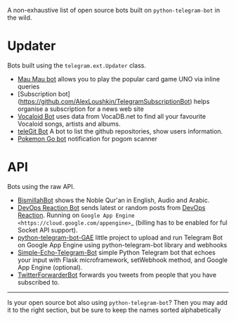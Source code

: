 A non-exhaustive list of open source bots built on `python-telegram-bot` in the wild. 

# Updater
Bots built using the `telegram.ext.Updater` class.

* [Mau Mau bot](https://github.com/jh0ker/mau_mau_bot) allows you to play the popular card game UNO via inline queries
* [Subscription bot] (https://github.com/AlexLoushkin/TelegramSubscriptionBot) helps organise a subscription for a news web site 
* [Vocaloid Bot](https://github.com/bomjacob/VocaBot) uses data from VocaDB.net to find all your favourite Vocaloid songs, artists and albums.
* [teleGit Bot](https://github.com/HeavenH/teleGit) A bot to list the github repositories, show users information.
* [Pokemon Go bot](https://github.com/eugenio412/PogomBOT) notification for pogom scanner

# API
Bots using the raw API.

* [BismillahBot](https://github.com/rahiel/BismillahBot) shows the Noble Qur'an in English, Audio and Arabic.
* [DevOps Reaction Bot](https://github.com/leandrotoledo/gae-devops-reaction-telegram-bot) sends latest or random posts from [DevOps Reaction](http://devopsreactions.tumblr.com/). Running on `Google App Engine <https://cloud.google.com/appengine>`_ (billing has to be enabled for ful Socket API support).
* [python-telegram-bot-GAE](https://github.com/FollonSaxBass/python-telegram-bot-GAE) little project to upload and run Telegram Bot on Google App Engine using python-telegram-bot library and webhooks
* [Simple-Echo-Telegram-Bot](https://github.com/sooyhwang/Simple-Echo-Telegram-Bot>) simple Python Telegram bot that echoes your input with Flask microframework, setWebhook method, and Google App Engine (optional).
* [TwitterForwarderBot](https://github.com/franciscod/telegram-twitter-forwarder-bot) forwards you tweets from people that you have subscribed to.

---
Is your open source bot also using `python-telegram-bot`? Then you may add it to the right section, but be sure to keep the names sorted alphabetically